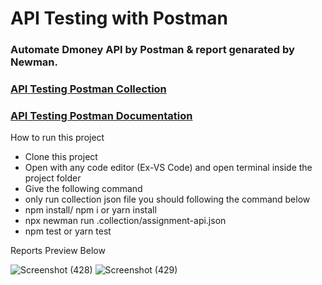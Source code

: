 # API Testing with Postman

### Automate Dmoney API by Postman & report genarated by Newman.

### [API Testing Postman Collection](https://www.getpostman.com/collections/940f9d6bc9f4ed4f8b65)

### [API Testing Postman Documentation](https://documenter.getpostman.com/view/21485349/UzBqojzv)

How to run this project
- Clone this project
- Open with any code editor (Ex-VS Code) and open terminal inside the project folder
- Give the following command
- only run collection json file you should following the command below
- npm install/ npm i or yarn install
- npx newman run .collection/assignment-api.json
- npm test or yarn test

Reports Preview Below

![Screenshot (428)](https://user-images.githubusercontent.com/86642381/175383428-0658258d-f6f1-4938-b616-a96e8eff1a40.png)
![Screenshot (429)](https://user-images.githubusercontent.com/86642381/175383436-4fc44d17-8616-4e3d-941e-200d7e938e74.png)
